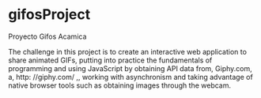 # gifosProject
Proyecto Gifos Acamica

The challenge in this project is to create an interactive web application to share animated GIFs, 
putting into practice the fundamentals of programming and using JavaScript by obtaining API data from, 
Giphy.com, a, http: //giphy.com/ ,, working with asynchronism and taking advantage of native browser 
tools such as obtaining images through the webcam.
